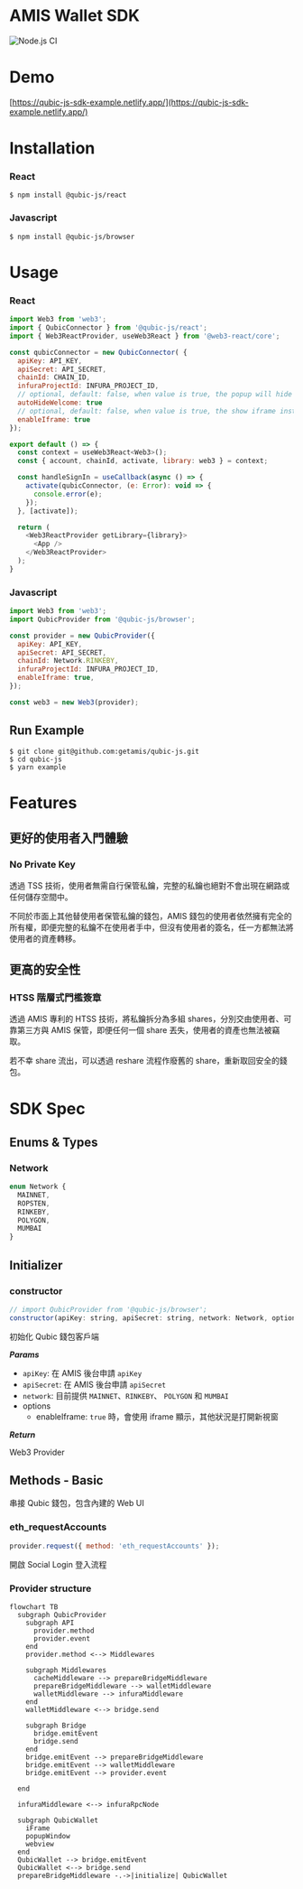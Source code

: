 # AMIS Wallet SDK

![Node.js CI](https://github.com/getamis/qubic-js/workflows/Node.js%20CI/badge.svg)
<br />

# Demo

[https://qubic-js-sdk-example.netlify.app/](https://qubic-js-sdk-example.netlify.app/)

# Installation

### React

```cli
$ npm install @qubic-js/react
```

### Javascript

```cli
$ npm install @qubic-js/browser
```

# Usage

### React

```javascript
import Web3 from 'web3';
import { QubicConnector } from '@qubic-js/react';
import { Web3ReactProvider, useWeb3React } from '@web3-react/core';

const qubicConnector = new QubicConnector( {
  apiKey: API_KEY,
  apiSecret: API_SECRET,
  chainId: CHAIN_ID,
  infuraProjectId: INFURA_PROJECT_ID,
  // optional, default: false, when value is true, the popup will hide automatically
  autoHideWelcome: true
  // optional, default: false, when value is true, the show iframe instead of new window, credit card payment will failed with this option value true
  enableIframe: true
});

export default () => {
  const context = useWeb3React<Web3>();
  const { account, chainId, activate, library: web3 } = context;

  const handleSignIn = useCallback(async () => {
    activate(qubicConnector, (e: Error): void => {
      console.error(e);
    });
  }, [activate]);

  return (
    <Web3ReactProvider getLibrary={library}>
      <App />
    </Web3ReactProvider>
  );
}
```

### Javascript

```javascript
import Web3 from 'web3';
import QubicProvider from '@qubic-js/browser';

const provider = new QubicProvider({
  apiKey: API_KEY,
  apiSecret: API_SECRET,
  chainId: Network.RINKEBY,
  infuraProjectId: INFURA_PROJECT_ID,
  enableIframe: true,
});

const web3 = new Web3(provider);
```

## Run Example

```cli
$ git clone git@github.com:getamis/qubic-js.git
$ cd qubic-js
$ yarn example
```

# Features

## 更好的使用者入門體驗

### No Private Key

透過 TSS 技術，使用者無需自行保管私鑰，完整的私鑰也絕對不會出現在網路或任何儲存空間中。

不同於市面上其他替使用者保管私鑰的錢包，AMIS 錢包的使用者依然擁有完全的所有權，即便完整的私鑰不在使用者手中，但沒有使用者的簽名，任一方都無法將使用者的資產轉移。

## 更高的安全性

### HTSS 階層式門檻簽章

透過 AMIS 專利的 HTSS 技術，將私鑰拆分為多組 shares，分別交由使用者、可靠第三方與 AMIS 保管，即便任何一個 share 丟失，使用者的資產也無法被竊取。

若不幸 share 流出，可以透過 reshare 流程作廢舊的 share，重新取回安全的錢包。

# SDK Spec

## Enums & Types

### Network

```javascript
enum Network {
  MAINNET,
  ROPSTEN,
  RINKEBY,
  POLYGON,
  MUMBAI
}
```

## Initializer

### constructor

```javascript
// import QubicProvider from '@qubic-js/browser';
constructor(apiKey: string, apiSecret: string, network: Network, options): QubicProvider
```

初始化 Qubic 錢包客戶端

**_Params_**

- `apiKey`: 在 AMIS 後台申請 `apiKey`
- `apiSecret`: 在 AMIS 後台申請 `apiSecret`
- `network`: 目前提供 `MAINNET`、`RINKEBY`、 `POLYGON` 和 `MUMBAI`
- options
  - enableIframe: `true` 時，會使用 iframe 顯示，其他狀況是打開新視窗

**_Return_**

Web3 Provider

## Methods - Basic

串接 Qubic 錢包，包含內建的 Web UI

### eth_requestAccounts

```javascript
provider.request({ method: 'eth_requestAccounts' });
```

開啟 Social Login 登入流程

### Provider structure

```mermaid
flowchart TB
  subgraph QubicProvider
    subgraph API
      provider.method
      provider.event
    end
    provider.method <--> Middlewares

    subgraph Middlewares
      cacheMiddleware --> prepareBridgeMiddleware
      prepareBridgeMiddleware --> walletMiddleware
      walletMiddleware --> infuraMiddleware
    end
    walletMiddleware <--> bridge.send

    subgraph Bridge
      bridge.emitEvent
      bridge.send
    end
    bridge.emitEvent --> prepareBridgeMiddleware
    bridge.emitEvent --> walletMiddleware
    bridge.emitEvent --> provider.event

  end

  infuraMiddleware <--> infuraRpcNode

  subgraph QubicWallet
    iFrame
    popupWindow
    webview
  end
  QubicWallet --> bridge.emitEvent
  QubicWallet <--> bridge.send
  prepareBridgeMiddleware -.->|initialize| QubicWallet

```
